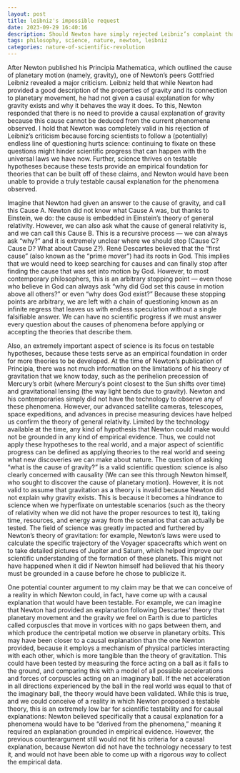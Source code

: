 ```yaml
---
layout: post
title: leibniz's impossible request
date: 2023-09-29 16:40:16
description: Should Newton have simply rejected Leibniz’s complaint that he hadn’t explained the causes of the properties of gravity?
tags: philosophy, science, nature, newton, leibniz
categories: nature-of-scientific-revolution
---
```


After Newton published his Principia Mathematica, which outlined the cause of planetary motion (namely, gravity), one of Newton’s peers Gottfried Leibniz revealed a major criticism. Leibniz held that while Newton had provided a good description of the properties of gravity and its connection to planetary movement, he had not given a causal explanation for why gravity exists and why it behaves the way it does. To this, Newton responded that there is no need to provide a causal explanation of gravity because this cause cannot be deduced from the current phenomena observed. I hold that Newton was completely valid in his rejection of Leibniz’s criticism because forcing scientists to follow a (potentially) endless line of questioning hurts science: continuing to fixate on these questions might hinder scientific progress that can happen with the universal laws we have now. Further, science thrives on testable hypotheses because these tests provide an empirical foundation for theories that can be built off of these claims, and Newton would have been unable to provide a truly testable causal explanation for the phenomena observed.

Imagine that Newton had given an answer to the cause of gravity, and call this Cause A. Newton did not know what Cause A was, but thanks to Einstein, we do: the cause is embedded in Einstein’s theory of general relativity. However, we can also ask what the cause of general relativity is, and we can call this Cause B. This is a recursive process — we can always ask “why?” and it is extremely unclear where we should stop (Cause C? Cause D? What about Cause Z?). René Descartes believed that the “first cause” (also known as the “prime mover”) had its roots in God. This implies that we would need to keep searching for causes and can finally stop after finding the cause that was set into motion by God. However, to most contemporary philosophers, this is an arbitrary stopping point — even those who believe in God can always ask “why did God set this cause in motion above all others?” or even “why does God exist?” Because these stopping points are arbitrary, we are left with a chain of questioning known as an infinite regress that leaves us with endless speculation without a single falsifiable answer. We can have no scientific progress if we must answer every question about the causes of phenomena before applying or accepting the theories that describe them.

Also, an extremely important aspect of science is its focus on testable hypotheses, because these tests serve as an empirical foundation in order for more theories to be developed. At the time of Newton’s publication of Principia, there was not much information on the limitations of his theory of gravitation that we know today, such as the perihelion precession of Mercury’s orbit (where Mercury’s point closest to the Sun shifts over time) and gravitational lensing (the way light bends due to gravity). Newton and his contemporaries simply did not have the technology to observe any of these phenomena. However, our advanced satellite cameras, telescopes, space expeditions, and advances in precise measuring devices have helped us confirm the theory of general relativity. Limited by the technology available at the time, any kind of hypothesis that Newton could make would not be grounded in any kind of empirical evidence. Thus, we could not apply these hypotheses to the real world, and a major aspect of scientific progress can be defined as applying theories to the real world and seeing what new discoveries we can make about nature. The question of asking “what is the cause of gravity?” is a valid scientific question: science is also clearly concerned with causality (We can see this through Newton himself, who sought to discover the cause of planetary motion). However, it is not valid to assume that gravitation as a theory is invalid because Newton did not explain why gravity exists. This is because it becomes a hindrance to science when we hyperfixate on untestable scenarios (such as the theory of relativity when we did not have the proper resources to test it), taking time, resources, and energy away from the scenarios that can actually be tested. The field of science was greatly impacted and furthered by Newton’s theory of gravitation: for example, Newton’s laws were used to calculate the specific trajectory of the Voyager spacecrafts which went on to take detailed pictures of Jupiter and Saturn, which helped improve our scientific understanding of the formation of these planets. This might not have happened when it did if Newton himself had believed that his theory must be grounded in a cause before he chose to publicize it.

One potential counter argument to my claim may be that we can conceive of a reality in which Newton could, in fact, have come up with a causal explanation that would have been testable. For example, we can imagine that Newton had provided an explanation following Descartes' theory that planetary movement and the gravity we feel on Earth is due to particles called corpuscles that move in vortices with no gaps between them, and which produce the centripetal motion we observe in planetary orbits. This may have been closer to a causal explanation than the one Newton provided, because it employs a mechanism of physical particles interacting with each other, which is more tangible than the theory of gravitation. This could have been tested by measuring the force acting on a ball as it falls to the ground, and comparing this with a model of all possible accelerations and forces of corpuscles acting on an imaginary ball. If the net acceleration in all directions experienced by the ball in the real world was equal to that of the imaginary ball, the theory would have been validated. While this is true, and we could conceive of a reality in which Newton proposed a testable theory, this is an extremely low bar for scientific testability and for causal explanations: Newton believed specifically that a causal explanation for a phenomena would have to be “derived from the phenomena,” meaning it required an explanation grounded in empirical evidence. However, the previous counterargument still would not fit his criteria for a causal explanation, because Newton did not have the technology necessary to test it, and would not have been able to come up with a rigorous way to collect the empirical data.

